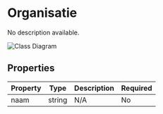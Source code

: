 # Organisatie

No description available.

![Class Diagram](https://github.com/CommonGateway/CustomerInteractionBundle/blob/old-contactmomenten-api/docs/schema/klant.organisatie.svg)

## Properties

| Property | Type | Description | Required |
|----------|------|-------------|----------|
| naam | string | N/A | No |

